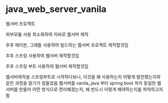 # java_web_server_vanila

웹서버 프로젝트

외부모듈 사용 최소화하여 자바로 웹서버 제작

추후 메이븐, 그래들 사용하여 빌드하는 웹서버 프로젝트 제작할것임

추후 스프링 사용하여 웹서버 제작할것임

추후 스프링 부트 사용하여 웹서버 제작할것임

웹서버제작을 스프링부트로 시작하다보니, 이것을 왜 사용하는지 어떻게 발전했는지와 같은 과정을 알기가 힘들었음
웹서버를 vanila_java 부터 spring boot 까지 동일한 웹서버를 만들어 어떤 방식으로 편리해졌는지, 왜 반드시 이렇게 해야하는지를 파악하고자 함
